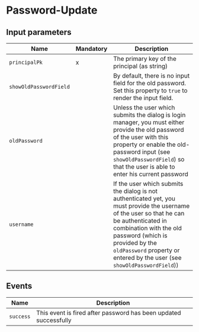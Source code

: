 # Password-Update

## Input parameters 

| Name                   | Mandatory | Description
|------------------------|-----------|-------------
| `principalPk`          | x         | The primary key of the principal (as string)
| `showOldPasswordField` |           | By default, there is no input field for the old password. Set this property to `true` to render the input field. |
| `oldPassword`          |           | Unless the user which submits the dialog is login manager, you must either provide the old password of the user with this property or enable the old-password input (see `showOldPasswordField`) so that the user is able to enter his current password  
| `username`             |           | If the user which submits the dialog is not authenticated yet, you must provide the username of the user so that he can be authenticated in combination with the old password (which is provided by the `oldPassword` property or entered by the user (see `showOldPasswordField`))

## Events

| Name                   | Description
|------------------------|------------
| `success`              | This event is fired after password has been updated successfully
